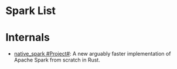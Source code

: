 # Spark List

# Internals

- [native_spark #Project#](https://github.com/rajasekarv/native_spark): A new arguably faster implementation of Apache Spark from scratch in Rust.
